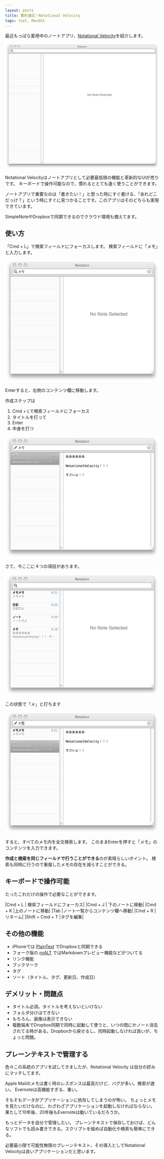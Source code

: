 ```yaml
---
layout: posts
title: 驚的速記！Notational Velocity
tags: tool, MacOSX
---
```


最近もっぱら愛用中のノートアプリ、[Notational Velocity]を紹介します。

![nv1](images/posts/nv1.png)

Notational Velocityはノートアプリとして必要最低限の機能と革新的なUIが売りです。
キーボードで操作可能なので、慣れるととても速く使うことができます。

ノートアプリで重要なのは「書きたい！」と思った時にすぐ書ける、「あれどこだっけ？」という時にすぐに見つかることです。このアプリはそのどちらも実現できています。

SimpleNoteやDropboxで同期できるのでクラウド環境も備えてます。


## 使い方


「Cmd + L」で検索フィールドにフォーカスします。
検索フィールドに「メモ」と入力します。

![nv2](images/posts/nv2.png)

Enterすると、右側のコンテンツ欄に移動します。

作成ステップは

1. Cmd + Lで検索フィールドにフォーカス
2. タイトルを打って
3. Enter
4. 中身を打つ


![nv3](images/posts/nv3.png)

さて、今ここに４つの項目があります。

![nv4](images/posts/nv4.png)

この状態で「メ」と打ちます

![nv5](images/posts/nv5.png)

すると、すべてのメモ内を全文検索します。
このままEnterを押すと「メモ」のコンテンツを入力できます。


**作成と検索を同じフィールドで行うことができる**のが素晴らしいポイント。
検索も同時に行うので重複したメモの存在を減らすことができる。


## キーボードで操作可能

たったこれだけの操作で必要なことができます。

|Cmd + L | 検索フィールドにフォーカス|
|Cmd + J | 下のノートに移動|
|Cmd + K |上のノートに移動|
|Tab     |ノート一覧からコンテンツ欄へ移動|
|Cmd + R |リネーム|
|Shift + Cmd + T |タグを編集|


## その他の機能

- iPhoneでは [PlainText] でDropboxと同期できる
- フォーク版の [nvALT] ではMarkdownプレビュー機能などがついてる
- リンク機能
- ブックマーク
- タグ
- ソート（タイトル、タグ、更新日、作成日）


## デメリット・問題点

- タイトル必須。タイトルを考えないといけない
- フォルダ分けはできない
- もちろん、画像は表示できない
- 複数端末でDropbox同期で同時に起動して使うと、いつの間にかノート消去されてる時がある。Dropboxから戻せるし、同時起動しなければ良いが、ちょっと問題。


## プレーンテキストで管理する

色々この系統のアプリを試してきましたが、Notational Velocity は自分の好みにマッチしてます。

Apple Mailのメモは書く時のレスポンスは最高だけど、バグが多い。検索が遅い。
Evernoteは高機能すぎる、重い。

そもそもデータがアプリケーションに依存してしまうのが怖い。
ちょっとメモを見たいだけなのに、わざわざアプリケーションを起動しなければならない。
果たして10年後、20年後もEvernoteは動いているだろうか。

もっとデータを自分で管理したい。
プレーンテキストで保存しておけば、どんなソフトでも読み書きできる。スクリプトを組めば自動化や検索も簡単にできる。

必要最小限で可能性無限のプレーンテキスト、その導入としてNotational Velocityは良いアプリケーションだと思います。



[Notational Velocity]: http://notational.net/
[nvALT]: http://brettterpstra.com/project/nvalt/
[PlainText]: http://itunes.apple.com/jp/app/plaintext-dropbox-text-editing/id391254385?mt=8
